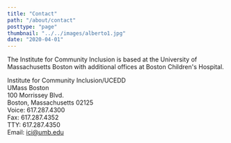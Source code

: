 ```yaml
---
title: "Contact"
path: "/about/contact"
posttype: "page"
thumbnail: "../../images/alberto1.jpg"
date: "2020-04-01"
---
```




The Institute for Community Inclusion is based at the University of Massachusetts Boston with additional offices at Boston Children's Hospital.

Institute for Community Inclusion/UCEDD  
UMass Boston  
100 Morrissey Blvd.  
Boston, Massachusetts 02125  
Voice: 617.287.4300  
Fax: 617.287.4352  
TTY: 617.287.4350  
Email: [ici@umb.edu](mailto:ici@umb.edu)
